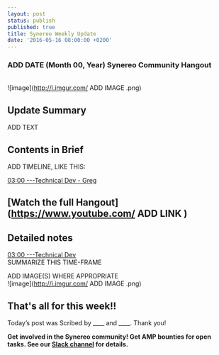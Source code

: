 ```yaml
---
layout: post
status: publish
published: true
title: Synereo Weekly Update
date: '2016-05-16 08:00:00 +0200'
---
```


### ADD DATE (Month 00, Year) Synereo Community Hangout

<br>![image](http://i.imgur.com/ ADD IMAGE .png)<br> 

## Update Summary

ADD TEXT

## Contents in Brief

ADD TIMELINE, LIKE THIS:

[03:00 ---Technical Dev - Greg](https://youtu.be/fsQc_8Bn2vo?t=3m1s)<BR>


## [Watch the full Hangout](https://www.youtube.com/ ADD LINK )

## Detailed notes

[03:00 ---Technical Dev](https://youtu.be/fsQc_8Bn2vo?t=3m1s) <br>
SUMMARIZE THIS TIME-FRAME

ADD IMAGE(S) WHERE APPROPRIATE
<br>![image](http://i.imgur.com/ ADD IMAGE .png)<br>


## That's all for this week!!

Today’s post was Scribed by ____ and ____. Thank you!

**Get involved in the Synereo community! Get AMP bounties for open tasks. See our [Slack channel](http://slack.synereo.com/) for details.**
